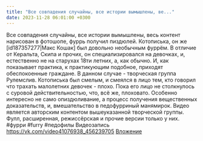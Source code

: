 ```yaml
---
title: "Все совпадения случайны, все истории вымышлены, ве..."
date: 2023-11-28 06:01:00 +0300
---
```


Все совпадения случайны, все истории вымышлены, весь контент нарисован в фотошопе, фуррь получил пиздюлей.
Котописька, он же [id187357277|Макс Кошак] был довольно необычным фуррём. В отличие от Керальта, Скипа и прочих, он специализировался на девочках, и, естественно не на старухах 18ти летних, а, как обычно.
И, как показывает практика, к практикующим подобное, приходят обеспокоенные граждане. В данном случае - творческая группа Рулемслив.
Котописька был смелым, и смеялся в лицо тем, кто говорил что трахать малолетних девочек - плохо. Пока его лицо не столкнулось с суровой действительностью, что, всё же, плоховато. Особенно интересно не само опиздюливание, а процесс получения вещественных доказательств, и, вмешательство в педофурриный манямирок.
Видео является авторским контентом вышеуказанной творческой группы. Фулл, расширенная, режиссёрская и прочие версии только у них.
#фурри #furry #педофилы
Видеозапись
<a class="vk-attach" href="https://vk.com/video41076938_456239705">https://vk.com/video41076938_456239705</a>
<a class="vk-attach" href="https://vk.com/video41076938_456239705">Вложение</a>
